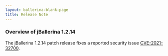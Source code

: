 ```yaml
---
layout: ballerina-blank-page
title: Release Note
---
```

### Overview of jBallerina 1.2.14
The jBallerina 1.2.14 patch release fixes a reported security issue [CVE-2021-32700](https://github.com/ballerina-platform/ballerina-lang/security/advisories/GHSA-f5qg-fqrw-v5ww).
